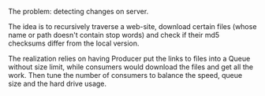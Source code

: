 The problem: detecting changes on server.

The idea is to recursively traverse a web-site, download certain files (whose name or path doesn't contain stop words) and check if their md5 checksums differ from the local version.

The realization relies on having Producer put the links to files into a Queue without size limit, while consumers would download the files and get all the work. Then tune the number of consumers to balance the speed, queue size and the hard drive usage.